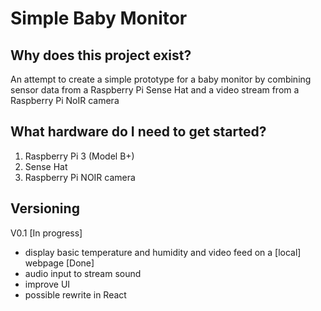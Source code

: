 # Simple Baby Monitor

## Why does this project exist?
An attempt to create a simple prototype for a baby monitor by combining sensor data from a Raspberry Pi Sense Hat 
and a video stream from a Raspberry Pi NoIR camera

## What hardware do I need to get started?
1. Raspberry Pi 3 (Model B+)
2. Sense Hat
3. Raspberry Pi NOIR camera

## Versioning
V0.1 [In progress]
* display basic temperature and humidity and video feed on a [local] webpage [Done]
* audio input to stream sound
* improve UI
* possible rewrite in React
